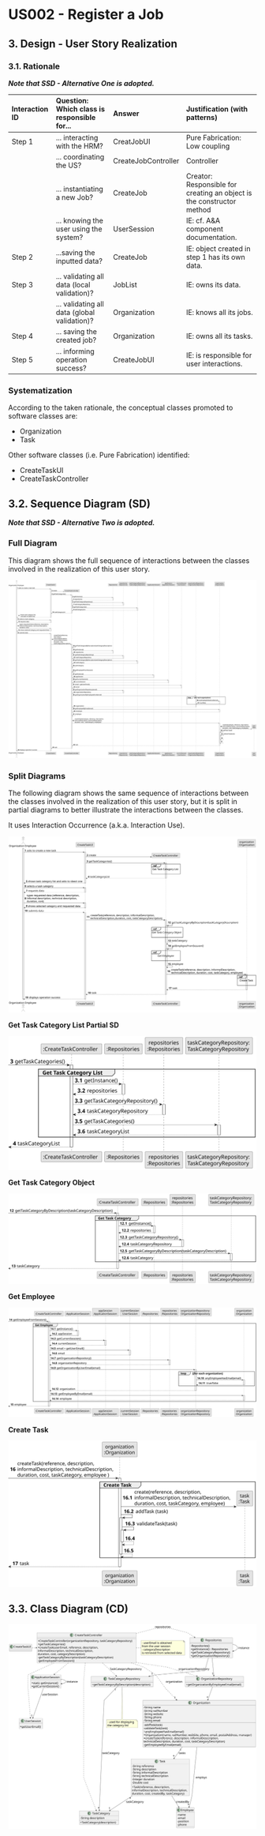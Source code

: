 # US002 - Register a Job

## 3. Design - User Story Realization 

### 3.1. Rationale

_**Note that SSD - Alternative One is adopted.**_

| Interaction ID | Question: Which class is responsible for...  | Answer              | Justification (with patterns)                                         |
|:---------------|:---------------------------------------------|:--------------------|:----------------------------------------------------------------------|
| Step 1  		     | 	... interacting with the HRM?               | CreatJobUI          | Pure Fabrication: Low coupling                                        |
| 			  		        | 	... coordinating the US?                    | CreateJobController | Controller                                                            |
| 			  		        | 	... instantiating a new Job?                | CreateJob           | Creator: Responsible for creating an object is the constructor method |
| 			  		        | ... knowing the user using the system?       | UserSession         | IE: cf. A&A component documentation.                                  |
| Step 2  		     | 	...saving the inputted data?						          | CreateJob           | IE: object created in step 1 has its own data.                        |
| Step 3  		     | ... validating all data (local validation)?  | JobList             | IE: owns its data.                                                    |
|                | ... validating all data (global validation)? | Organization        | IE: knows all its jobs.                                               |
| Step 4  		     | ... saving the created job? 							          | Organization                    |IE: owns all its tasks.                                                                         |              
| Step 5  		     | ... informing operation success? 	           | CreateJobUI         |IE: is responsible for user interactions.                                                                         | 

### Systematization ##

According to the taken rationale, the conceptual classes promoted to software classes are: 

* Organization
* Task

Other software classes (i.e. Pure Fabrication) identified: 

* CreateTaskUI  
* CreateTaskController


## 3.2. Sequence Diagram (SD)

_**Note that SSD - Alternative Two is adopted.**_

### Full Diagram

This diagram shows the full sequence of interactions between the classes involved in the realization of this user story.

![Sequence Diagram - Full](svg/us006-sequence-diagram-full.svg)

### Split Diagrams

The following diagram shows the same sequence of interactions between the classes involved in the realization of this user story, but it is split in partial diagrams to better illustrate the interactions between the classes.

It uses Interaction Occurrence (a.k.a. Interaction Use).

![Sequence Diagram - split](svg/us006-sequence-diagram-split.svg)

**Get Task Category List Partial SD**

![Sequence Diagram - Partial - Get Task Category List](svg/us006-sequence-diagram-partial-get-task-category-list.svg)

**Get Task Category Object**

![Sequence Diagram - Partial - Get Task Category Object](svg/us006-sequence-diagram-partial-get-task-category.svg)

**Get Employee**

![Sequence Diagram - Partial - Get Employee](svg/us006-sequence-diagram-partial-get-employee.svg)

**Create Task**

![Sequence Diagram - Partial - Create Task](svg/us006-sequence-diagram-partial-create-task.svg)

## 3.3. Class Diagram (CD)

![Class Diagram](svg/us006-class-diagram.svg)
